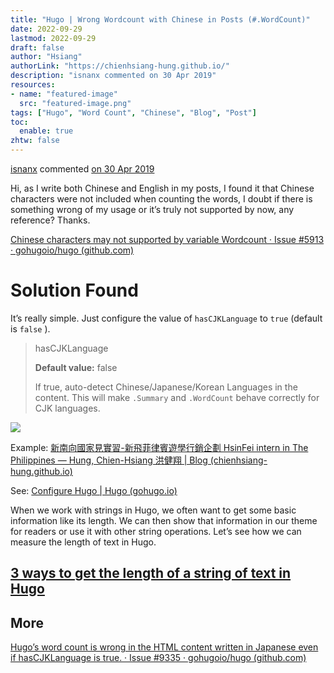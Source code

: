 ```yaml
---
title: "Hugo | Wrong Wordcount with Chinese in Posts (#.WordCount)"
date: 2022-09-29
lastmod: 2022-09-29
draft: false
author: "Hsiang"
authorLink: "https://chienhsiang-hung.github.io/"
description: "isnanx commented on 30 Apr 2019"
resources:
- name: "featured-image"
  src: "featured-image.png"
tags: ["Hugo", "Word Count", "Chinese", "Blog", "Post"]
toc:
  enable: true
zhtw: false
---
```

[isnanx](https://github.com/isnanx)  commented  [on 30 Apr 2019](https://github.com/gohugoio/hugo/issues/5913#issue-438712365)

Hi, as I write both Chinese and English in my posts, I found it that Chinese characters were not included when counting the words, I doubt if there is something wrong of my usage or it’s truly not supported by now, any reference? Thanks.

[Chinese characters may not supported by variable Wordcount · Issue #5913 · gohugoio/hugo (github.com)](https://github.com/gohugoio/hugo/issues/5913)

# Solution Found

It’s really simple. Just configure the value of  `hasCJKLanguage`  to  `true`  (default is  `false`  ).

> hasCJKLanguage
> 
> **Default value:**  false
> 
> If true, auto-detect Chinese/Japanese/Korean Languages in the content. This will make  `.Summary`  and  `.WordCount`  behave correctly for CJK languages.

![](https://miro.medium.com/max/1400/1*YPAsbSKUwYEIV98Y2YZ3vw.png)

Example:  [新南向國家見實習-新飛菲律賓遊學行銷企劃 HsinFei intern in The Philippines — Hung, Chien-Hsiang 洪健翔 | Blog (chienhsiang-hung.github.io)](https://chienhsiang-hung.github.io/blog/posts/%E6%96%B0%E5%8D%97%E5%90%91%E5%9C%8B%E5%AE%B6%E8%A6%8B%E5%AF%A6%E7%BF%92-%E6%96%B0%E9%A3%9B%E8%8F%B2%E5%BE%8B%E8%B3%93%E9%81%8A%E5%AD%B8%E8%A1%8C%E9%8A%B7%E4%BC%81%E5%8A%83-hsinfei-intern-in-the-philippines/)

See:  [Configure Hugo | Hugo (gohugo.io)](https://gohugo.io/getting-started/configuration/#hascjklanguage)

When we work with strings in Hugo, we often want to get some basic information like its length. We can then show that information in our theme for readers or use it with other string operations. Let’s see how we can measure the length of text in Hugo.

## [3 ways to get the length of a string of text in Hugo](https://kodify.net/hugo/strings/string-length/)

## More

[Hugo’s word count is wrong in the HTML content written in Japanese even if hasCJKLanguage is true. · Issue #9335 · gohugoio/hugo (github.com)](https://github.com/gohugoio/hugo/issues/9335)